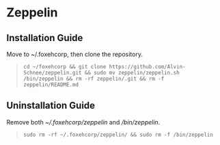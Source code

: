 # Zeppelin

## Installation Guide
Move to ~/.foxehcorp, then clone the repository. 

> `cd ~/foxehcorp && git clone https://github.com/Alvin-Schnee/zeppelin.git && sudo mv zeppelin/zeppelin.sh /bin/zeppelin && rm -rf zeppelin/.git && rm -f zeppelin/README.md`

## Uninstallation Guide
Remove both *~/.foxehcorp/zeppelin* and */bin/zeppelin*. 

> `sudo rm -rf ~/.foxehcorp/zeppelin/ && sudo rm -f /bin/zeppelin`
